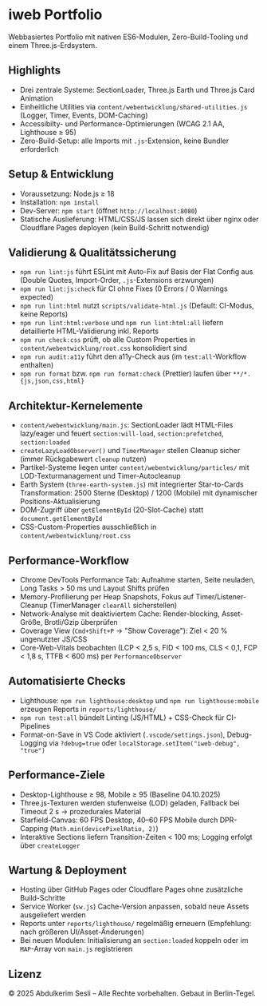 # iweb Portfolio

Webbasiertes Portfolio mit nativen ES6-Modulen, Zero-Build-Tooling und einem Three.js-Erdsystem.

## Highlights

- Drei zentrale Systeme: SectionLoader, Three.js Earth und Three.js Card Animation
- Einheitliche Utilities via `content/webentwicklung/shared-utilities.js` (Logger, Timer, Events, DOM-Caching)
- Accessibilty- und Performance-Optimierungen (WCAG 2.1 AA, Lighthouse ≥ 95)
- Zero-Build-Setup: alle Imports mit `.js`-Extension, keine Bundler erforderlich

## Setup & Entwicklung

- Voraussetzung: Node.js ≥ 18
- Installation: `npm install`
- Dev-Server: `npm start` (öffnet `http://localhost:8080`)
- Statische Auslieferung: HTML/CSS/JS lassen sich direkt über nginx oder Cloudflare Pages deployen (kein Build-Schritt notwendig)

## Validierung & Qualitätssicherung

- `npm run lint:js` führt ESLint mit Auto-Fix auf Basis der Flat Config aus (Double Quotes, Import-Order, `.js`-Extensions erzwungen)
- `npm run lint:js:check` für CI ohne Fixes (0 Errors / 0 Warnings expected)
- `npm run lint:html` nutzt `scripts/validate-html.js` (Default: CI-Modus, keine Reports)
- `npm run lint:html:verbose` und `npm run lint:html:all` liefern detaillierte HTML-Validierung inkl. Reports
- `npm run check:css` prüft, ob alle Custom Properties in `content/webentwicklung/root.css` konsolidiert sind
- `npm run audit:a11y` führt den a11y-Check aus (im `test:all`-Workflow enthalten)
- `npm run format` bzw. `npm run format:check` (Prettier) laufen über `**/*.{js,json,css,html}`

## Architektur-Kernelemente

- `content/webentwicklung/main.js`: SectionLoader lädt HTML-Files lazy/eager und feuert `section:will-load`, `section:prefetched`, `section:loaded`
- `createLazyLoadObserver()` und `TimerManager` stellen Cleanup sicher (immer Rückgabewert `cleanup` nutzen)
- Partikel-Systeme liegen unter `content/webentwicklung/particles/` mit LOD-Texturmanagement und Timer-Autocleanup
- Earth System (`three-earth-system.js`) mit integrierter Star-to-Cards Transformation: 2500 Sterne (Desktop) / 1200 (Mobile) mit dynamischer Positions-Aktualisierung
- DOM-Zugriff über `getElementById` (20-Slot-Cache) statt `document.getElementById`
- CSS-Custom-Properties ausschließlich in `content/webentwicklung/root.css`

## Performance-Workflow

- Chrome DevTools Performance Tab: Aufnahme starten, Seite neuladen, Long Tasks > 50 ms und Layout Shifts prüfen
- Memory-Profilierung per Heap Snapshots, Fokus auf Timer/Listener-Cleanup (TimerManager `clearAll` sicherstellen)
- Network-Analyse mit deaktiviertem Cache: Render-blocking, Asset-Größe, Brotli/Gzip überprüfen
- Coverage View (`Cmd+Shift+P` → "Show Coverage"): Ziel < 20 % ungenutzter JS/CSS
- Core-Web-Vitals beobachten (LCP < 2,5 s, FID < 100 ms, CLS < 0,1, FCP < 1,8 s, TTFB < 600 ms) per `PerformanceObserver`

## Automatisierte Checks

- Lighthouse: `npm run lighthouse:desktop` und `npm run lighthouse:mobile` erzeugen Reports in `reports/lighthouse/`
- `npm run test:all` bündelt Linting (JS/HTML) + CSS-Check für CI-Pipelines
- Format-on-Save in VS Code aktiviert (`.vscode/settings.json`), Debug-Logging via `?debug=true` oder `localStorage.setItem("iweb-debug", "true")`

## Performance-Ziele

- Desktop-Lighthouse ≥ 98, Mobile ≥ 95 (Baseline 04.10.2025)
- Three.js-Texturen werden stufenweise (LOD) geladen, Fallback bei Timeout 2 s → prozedurales Material
- Starfield-Canvas: 60 FPS Desktop, 40–60 FPS Mobile durch DPR-Capping (`Math.min(devicePixelRatio, 2)`)
- Interaktive Sections liefern Transition-Zeiten < 100 ms; Logging erfolgt über `createLogger`

## Wartung & Deployment

- Hosting über GitHub Pages oder Cloudflare Pages ohne zusätzliche Build-Schritte
- Service Worker (`sw.js`) Cache-Version anpassen, sobald neue Assets ausgeliefert werden
- Reports unter `reports/lighthouse/` regelmäßig erneuern (Empfehlung: nach größeren UI/Asset-Änderungen)
- Bei neuen Modulen: Initialisierung an `section:loaded` koppeln oder im `MAP`-Array von `main.js` registrieren

## Lizenz

© 2025 Abdulkerim Sesli – Alle Rechte vorbehalten. Gebaut in Berlin-Tegel.
